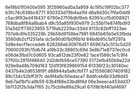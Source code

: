 6e18b01f0400e595
3f25960ad0a3a959
4c195c19f02bc377
b3fc74c638bc6771
930333d79b4aa1fd
d6a9d30c7f6e0dd9
c5ac9f83ed418437
6790e27f06dbf6eb
82951ccf5d008921
768dba8f84a8bab4
d9c55a85f930e979
2c55b11e874fbd93
51a3d21f73623955
5719ab2229ac33dd
6113c82bff1323ae
707a9c6fe335228b
29b58d9158be7981
6845b65b5e53fbda
3560db2cf1251a1a
dc5e90d01b0f6b1d
84bdb95c1a1f297a
5d8e4ecf1eccedeb
628266eb30976d51
65967a5c5f3c5d20
70600263fc15db74
a19b33c38601c69d
3e8b71e8737ec0cd
e06de3fbd7c0d605
93ca812de23f0e82
1ace1566c1e7c9f4
57f00c2815f48640
2d2dbfb56ce57390
5172efb450b9a22d
929e9a48b709d163
12d1f3f839669154
61336f23c30140ec
0437b4e2d6538f91
d88944a5a8cfbf77
a215560807409182
89c134c52bff3f7c
de9f4a9c50edaca7
8ddfceb6b33d9d45
9eb7ad1bf1ca9b59
63b4f88e33bd8f4d
06e3eeeca453dd37
5b1132f2b3da7f65
2c75cb9e89a29ca1
6709b1bf40af4697
